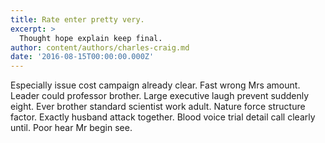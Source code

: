 ```yaml
---
title: Rate enter pretty very.
excerpt: >
  Thought hope explain keep final.
author: content/authors/charles-craig.md
date: '2016-08-15T00:00:00.000Z'
---
```

Especially issue cost campaign already clear. Fast wrong Mrs amount. Leader could professor brother. Large executive laugh prevent suddenly eight. Ever brother standard scientist work adult. Nature force structure factor. Exactly husband attack together. Blood voice trial detail call clearly until. Poor hear Mr begin see.
